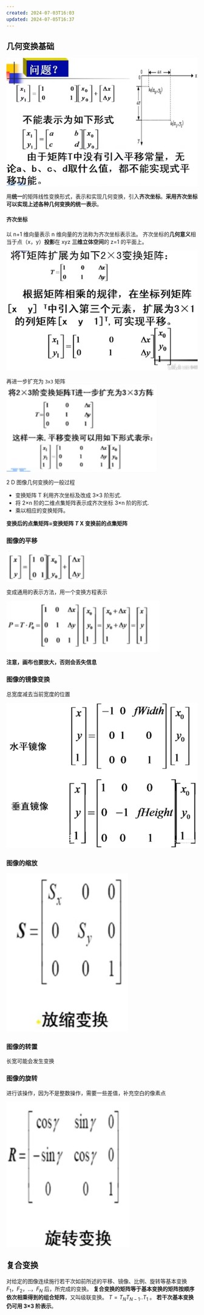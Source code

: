 ```yaml
---
created: 2024-07-03T16:03
updated: 2024-07-05T16:37
---
```


## 几何变换基础

![](./assets/image-3-图像的几何变换-2024-07-03_16-50-16-963.png)

用**统一**的矩阵线性变换形式，表示和实现几何变换，引入**齐次坐标**。**采用齐次坐标可以实现上述各种几何变换的统一表示**。

#### 齐次坐标

以 n+1 维向量表示 n 维向量的方法称为齐次坐标表示法。
齐次坐标的**几何意义**相当于点（x，y）**投影**在 xyz **三维立体空间**的 z=1 的平面上。

![](./assets/image-3-图像的几何变换-2024-07-03_18-51-15-377.png)

再进一步扩充为 `3x3` 矩阵
![](./assets/image-3-图像的几何变换-2024-07-04_17-30-12-474.png)

2 D 图像几何变换的一般过程

- 变换矩阵 T 利用齐次坐标及改成 3×3 阶形式.
- 将 2×n 阶的二维点集矩阵表示成齐次坐标 3×n 阶的形式.
- 乘以相应的变换矩阵。

**变换后的点集矩阵=变换矩阵 $T$ X 变换前的点集矩阵**

### 图像的平移

![](./assets/image-3-图像的几何变换-2024-07-04_17-41-12-352.png)

变成通用的表示方法，用一个变换方程表示

![](./assets/image-3-图像的几何变换-2024-07-04_17-36-46-874.png)

**注意，画布也要放大，否则会丢失信息**

### 图像的镜像变换

总宽度减去当前宽度的位置

![](./assets/image-3-图像的几何变换-2024-07-04_20-36-04-235.png)

### 图像的缩放

![](./assets/image-3-图像的几何变换-2024-07-04_17-43-46-717.png)

### 图像的转置

长宽可能会发生变换

### 图像的旋转

进行该操作，因为不是整数操作，需要一些差值，补充空白的像素点

![](./assets/image-3-图像的几何变换-2024-07-04_17-43-37-840.png)

## 复合变换

对给定的图像连续施行若干次如前所述的平移、镜像、比例、旋转等基本变换 $F_1，F _2，..，F_N$ 后，所完成的变换。
**复合变换的矩阵等于基本变换的矩阵按顺序依次相乘得到的组合矩阵**，又叫级联变换。 $T=T_NT_{N-1}.. T_1$ 。
**若干次基本变换仍可用 3×3 阶表示**。
